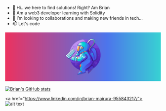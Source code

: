 - 👋 Hi...we here to find solutions! Right? Am Brian
- 👀 Am a web3 developer learning with Solidity
- 💞️ I’m looking to collaborations and making new friends in tech...
- 📫 Let's code

<!---
mairura/mairura is a ✨ special ✨ repository because its `README.md` (this file) appears on your GitHub profile.
You can click the Preview link to take a look at your changes.
--->
<img src="https://github.com/mairura/devGeni/blob/main/src/assets/SpaceMan.png" alt="spacedev" />

[![Brian's GitHub stats](https://github-readme-stats.vercel.app/api?username=mairura)](https://github.com/mairura/github-readme-stats)

<a href=”https://www.linkedin.com/in/brian-mairura-955843217/"> ![alt text](https://img.shields.io/badge/-LinkedIn-0e76a8?style=plastic&logo=linkedIn)</a>
